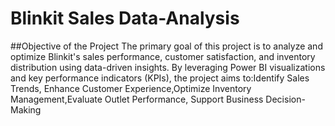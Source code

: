 # Blinkit Sales Data-Analysis
##Objective of the Project
The primary goal of this project is to analyze and optimize Blinkit's sales performance, customer satisfaction, and inventory distribution using data-driven insights. By leveraging Power BI visualizations and key performance indicators (KPIs), the project aims to:Identify Sales Trends, Enhance Customer Experience,Optimize Inventory Management,Evaluate Outlet Performance, Support Business Decision-Making

